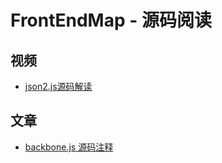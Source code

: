 # FrontEndMap - 源码阅读

## 视频

- [json2.js源码解读](http://study.163.com/course/courseMain.htm?courseId=691008)

## 文章

- [backbone.js 源码注释](http://www.css88.com/doc/backbone/docs/backbone.html)